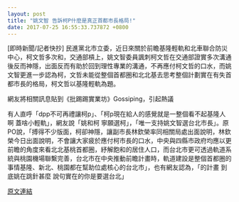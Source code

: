 ```yaml
---
layout: post
title: "姚文智 告訴柯P什麼是真正首都市長格局!"
date: 2017-07-25 16:55:33.737872 +0800
---
```


[即時新聞/記者快抄] 民進黨北市立委，近日來關於前瞻基隆輕軌和北車聯合防災中心，柯文哲多次和，交通部槓上，姚文智委員諷刺柯文哲在交通部證實多次溝通後反而神隱，出面反而有助於回到理性專業的溝通，不再應付柯文哲的口水，而姚文智更進一步認為柯，文哲未能從整個首都圈和北北基去思考整個計劃實在有失首都市長的格局，柯文哲以基隆輕軌為題。

網友將相關訊息貼到《批踢踢實業坊》Gossiping，引起熱議

有人直呼「dpp不可再禮讓柯p」、「柯p現在給人的感覺就是一整個看不起基隆人啊 蓋啥小輕軌」，網友說「姚和柯  寧願選柯」，「唯一支持姚文智選台北市長」。原PO說，「搏得不少版面，柯卻神隱，讓副市長林欽榮率同相關局處出面說明，林欽榮今日出面說明，不會讓大家疲於應付柯市長的口水，中央與四縣市政府均應以更前瞻的角度來看北北基桃首都圈，紓解飽和的居住人口，而台北市更可透過軌道系統與桃園機場聯繫完善，台北市在中央推動前瞻計畫時，軌道建設是整個首都圈的事情基隆、新北、桃園都在幫助位處核心的台北市」，也有網友認為，「的計畫 到底姚在跳針甚麼  說句實在的你是要選台北」

<a href = "https://www.ptt.cc/bbs/Gossiping/M.1500946206.A.D1A.html">原文連結</a>

